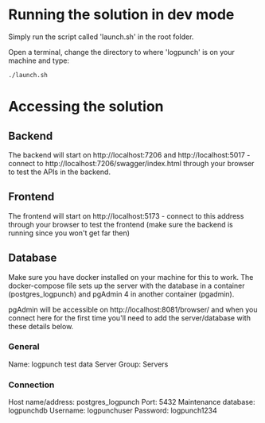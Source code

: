 # Running the solution in dev mode

Simply run the script called 'launch.sh' in the root folder.

Open a terminal, change the directory to where 'logpunch' is on your machine and type:

```
./launch.sh
```

# Accessing the solution

## Backend

The backend will start on http://localhost:7206 and http://localhost:5017 - connect to http://localhost:7206/swagger/index.html through your browser to test the APIs in the backend.

## Frontend

The frontend will start on http://localhost:5173 - connect to this address through your browser to test the frontend (make sure the backend is running since you won't get far then)

## Database

Make sure you have docker installed on your machine for this to work.
The docker-compose file sets up the server with the database in a container (postgres_logpunch) and pgAdmin 4 in another container (pgadmin).

pgAdmin will be accessible on http://localhost:8081/browser/ and when you connect here for the first time you'll need to add the server/database with these details below.

### General

Name: logpunch test data
Server Group: Servers

### Connection

Host name/address: postgres_logpunch
Port: 5432
Maintenance database: logpunchdb
Username: logpunchuser
Password: logpunch1234
